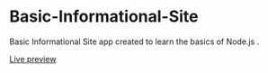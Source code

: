 # Basic-Informational-Site
<p>Basic Informational Site app created to learn the basics of Node.js .</p>

<a href="https://replit.com/@galloalessandr1/Basic-Informational-Site" target="_blank">Live preview</a>
